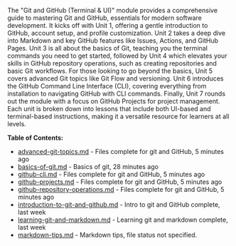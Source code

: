 The "Git and GitHub (Terminal & UI)" module provides a comprehensive guide to mastering Git and GitHub, essentials for modern software development. It kicks off with Unit 1, offering a gentle introduction to GitHub, account setup, and profile customization. Unit 2 takes a deep dive into Markdown and key GitHub features like Issues, Actions, and GitHub Pages. Unit 3 is all about the basics of Git, teaching you the terminal commands you need to get started, followed by Unit 4 which elevates your skills in GitHub repository operations, such as creating repositories and basic Git workflows. For those looking to go beyond the basics, Unit 5 covers advanced Git topics like Git Flow and versioning. Unit 6 introduces the GitHub Command Line Interface (CLI), covering everything from installation to navigating GitHub with CLI commands. Finally, Unit 7 rounds out the module with a focus on GitHub Projects for project management. Each unit is broken down into lessons that include both UI-based and terminal-based instructions, making it a versatile resource for learners at all levels.

**Table of Contents:**

- [advanced-git-topics.md](File) - Files complete for git and GitHub, 5 minutes ago
- [basics-of-git.md](File) - Basics of git, 28 minutes ago
- [github-cli.md](File) - Files complete for git and GitHub, 5 minutes ago
- [github-projects.md](File) - Files complete for git and GitHub, 5 minutes ago
- [github-repository-operations.md](File) - Files complete for git and GitHub, 5 minutes ago
- [introduction-to-git-and-github.md](File) - Intro to git and GitHub complete, last week
- [learning-git-and-markdown.md](File) - Learning git and markdown complete, last week
- [markdown-tips.md](File) - Markdown tips, file status not specified.
